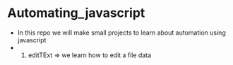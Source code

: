 # Automating_javascript
- In this repo we will make small projects to learn about automation using javascript
- 1. editTExt => we learn how to edit a file data 
